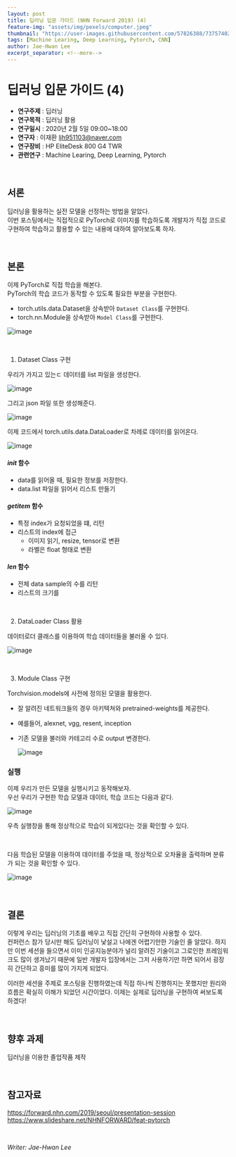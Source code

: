 ```yaml
---
layout: post
title: 딥러닝 입문 가이드 (NHN Forward 2019) (4)
feature-img: "assets/img/pexels/computer.jpeg"
thumbnail: "https://user-images.githubusercontent.com/57826388/73757402-89332980-47ac-11ea-87f2-e36bd15b5d69.png"
tags: [Machine Learing, Deep Learning, Pytorch, CNN]
author: Jae-Hwan Lee
excerpt_separator: <!--more-->
---
```


# 딥러닝 입문 가이드 (4)
<!--more-->
* **연구주제** : 딥러닝
* **연구목적** : 딥러닝 활용
* **연구일시** : 2020년 2월 5일 09:00~18:00
* **연구자** : 이재환 <ljh951103@naver.com>
* **연구장비** : HP EliteDesk 800 G4 TWR
* **관련연구** : Machine Learing, Deep Learning, Pytorch

<br/>

## 서론

딥러닝을 활용하는 실전 모델을 선정하는 방법을 알았다.  
이번 포스팅에서는 직접적으로 PyTorch로 이미지를 학습하도록 개발자가 직접 코드로 구현하여 학습하고 활용할 수 있는 내용에 대하여 알아보도록 하자.

<br/>

## 본론

이제 PyTorch로 직접 학습을 해본다.  
PyTorch의 학습 코드가 동작할 수 있도록 필요한 부분을 구현한다.

- torch.utils.data.Dataset을 상속받아 `Dataset Class`를 구현한다.
- torch.nn.Module을 상속받아 `Model Class`를 구현한다.

![image](https://user-images.githubusercontent.com/57826388/73760135-4bd09b00-47b0-11ea-969a-a794f91f73f1.png)

<br/>

1. Dataset Class 구현

우리가 가지고 있는ㄷ 데이터를 list 파일을 생성한다.

![image](https://user-images.githubusercontent.com/57826388/73760281-76baef00-47b0-11ea-9a59-48ab613bcacc.png)

그리고 json 파일 또한 생성해준다.

![image](https://user-images.githubusercontent.com/57826388/73760367-905c3680-47b0-11ea-99d8-55691e7f06b3.png)

이제 코드에서 torch.utils.data.DataLoader로 차례로 데이터를 읽어온다.

![image](https://user-images.githubusercontent.com/57826388/73760483-b8e43080-47b0-11ea-9af0-032f9b604f58.png)

#### _init_ 함수

- data를 읽어올 때, 필요한 정보를 저장한다.
- data.list 파일을 읽어서 리스트 만들기

#### _getitem_ 함수

- 특정 index가 요청되었을 떄, 리턴
- 리스트의 index에 접근  
  - 이미지 읽기, resize, tensor로 변환
  - 라벨은 float 형태로 변환

#### _len_ 함수

- 전체 data sample의 수를 리턴
- 리스트의 크기를 

<br/>

2. DataLoader Class 활용

데이터로더 클래스를 이용하여 학습 데이터들을 불러올 수 있다. 

![image](https://user-images.githubusercontent.com/57826388/73760997-8850c680-47b1-11ea-8a82-adeda39a53d6.png)

<br/>

3. Module Class 구현

Torchvision.models에 사전에 정의된 모델을 활용한다.

- 잘 알려진 네트워크들의 경우 아키텍쳐와 pretrained-weights를 제공한다.
- 예를들어, alexnet, vgg, resent, inception
- 기존 모델을 불러와 카테고리 수로 output 변경한다.
  
  ![image](https://user-images.githubusercontent.com/57826388/73761548-5c821080-47b2-11ea-9e30-d72558b8fde9.png)

### **실행**

이제 우리가 만든 모델을 실행시키고 동작해보자.  
우선 우리가 구현한 학습 모델과 데이터, 학습 코드는 다음과 같다.

![image](https://user-images.githubusercontent.com/57826388/73761741-981cda80-47b2-11ea-88f5-8c74f5482430.png)

우측 실행창을 통해 정상적으로 학습이 되게있다는 것을 확인할 수 있다.  

<br/>

다음 학습된 모델을 이용하여 데이터를 주었을 때, 정상적으로 오차율을 출력하며 분류가 되는 것을 확인할 수 있다.

![image](https://user-images.githubusercontent.com/57826388/73762481-9b649600-47b3-11ea-9400-a34357c8ec61.png)

<br/>

## 결론

이렇게 우리는 딥러닝의 기초를 배우고 직접 간단히 구현하야 사용할 수 있다.  
컨퍼런스 참가 당시만 해도 딥러닝이 낯설고 나에겐 어렵기만한 기술인 줄 알았다. 하지만 이번 세션을 들으면서 이미 인공지능분야가 널리 알려진 기술이고 그로인한 프레임워크도 많이 생겨났기 때문에 일반 개발자 입장에서는 그저 사용하기만 하면 되어서 굉장히 간단하고 흥미를 많이 가지게 되었다.  

이러한 세션을 주제로 포스팅을 진행하였는데 직접 하나씩 진행하지는 못했지만 원리와 흐름은 확실히 이해가 되었던 시간이었다. 이제는 실제로 딥러닝을 구현하여 써보도록 하겠다!

<br/>

## 향후 과제

딥러닝을 이용한 졸업작품 제작

<br/>

## 참고자료

<https://forward.nhn.com/2019/seoul/presentation-session>  
<https://www.slideshare.net/NHNFORWARD/feat-pytorch>

<br/>

*Writer: Jae-Hwan Lee*


